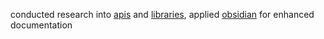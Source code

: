 conducted research into [apis](apis.md) and [libraries](lib.md), applied [obsidian](obsidian.md) for enhanced documentation